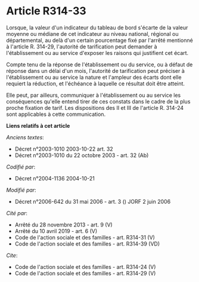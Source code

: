 # Article R314-33

Lorsque, la valeur d'un indicateur du tableau de bord s'écarte de la valeur moyenne ou médiane de cet indicateur au niveau
national, régional ou départemental, au delà d'un certain pourcentage fixé par l'arrêté mentionné à l'article R. 314-29,
l'autorité de tarification peut demander à l'établissement ou au service d'exposer les raisons qui justifient cet écart. 

Compte tenu de la réponse de l'établissement ou du service, ou à défaut de réponse dans un délai d'un mois, l'autorité de
tarification peut préciser à l'établissement ou au service la nature et l'ampleur des écarts dont elle requiert la réduction,
et l'échéance à laquelle ce résultat doit être atteint. 

Elle peut, par ailleurs, communiquer à l'établissement ou au service les conséquences qu'elle entend tirer de ces constats
dans le cadre de la plus proche fixation de tarif. Les dispositions des II et III de l'article R. 314-24 sont applicables à
cette communication.

**Liens relatifs à cet article**

_Anciens textes_:

  - Décret n°2003-1010 2003-10-22 art. 32
  - Décret n°2003-1010 du 22 octobre 2003 - art. 32 (Ab)

_Codifié par_:

  - Décret n°2004-1136 2004-10-21

_Modifié par_:

  - Décret n°2006-642 du 31 mai 2006 - art. 3 () JORF 2 juin 2006

_Cité par_:

  - Arrêté du 28 novembre 2013 - art. 9 (V)
  - Arrêté du 10 avril 2019 - art. 6 (V)
  - Code de l'action sociale et des familles - art. R314-31 (V)
  - Code de l'action sociale et des familles - art. R314-39 (VD)

_Cite_:

  - Code de l'action sociale et des familles - art. R314-24 (V)
  - Code de l'action sociale et des familles - art. R314-29 (V)
